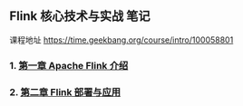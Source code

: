 ## Flink 核心技术与实战 笔记

课程地址 https://time.geekbang.org/course/intro/100058801

### 1. [第一章 Apache Flink 介绍](flink-note-chapter1.md)
### 2. [第二章 Flink 部署与应用](flink-note-chapter2.md)